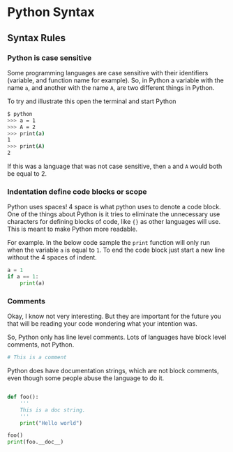 # Python Syntax

## Syntax Rules
### Python is case sensitive
Some programming languages are case sensitive with their identifiers (variable, and function name for example).
So, in Python a variable with the name `a`, and another with the name `A`, are two different things in Python.

To try and illustrate this open the terminal and start Python
```bash
$ python
>>> a = 1
>>> A = 2
>>> print(a)
1
>>> print(A)
2
```
If this was a language that was not case sensitive, then `a` and `A` would both be equal to 2.

### Indentation define code blocks or scope
Python uses spaces! 4 space is what python uses to denote a code block.
One of the things about Python is it tries to eliminate the unnecessary use characters for 
defining blocks of code, like `{}` as other languages will use. This is meant to make 
Python more readable.

For example. In the below code sample the `print` function will only run when the variable `a` is
equal to `1`. To end the code block just start a new line without the 4 spaces of indent.
```python
a = 1
if a == 1:
    print(a)
```

### Comments
Okay, I know not very interesting. But they are important for the future you that will be reading your code
wondering what your intention was.

So, Python only has line level comments. Lots of languages have block level comments, not Python.

```Python
# This is a comment
```

Python does have documentation strings, which are not block comments, even though some people abuse the
language to do it.

```python

def foo():
    '''
    This is a doc string.
    '''
    print("Hello world")

foo()
print(foo.__doc__)
```

